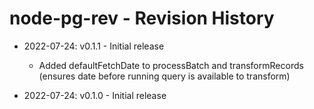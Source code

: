 # node-pg-rev - Revision History

- 2022-07-24: v0.1.1 - Initial release
  - Added defaultFetchDate to processBatch and transformRecords (ensures date before running query is available to transform)

- 2022-07-24: v0.1.0 - Initial release
